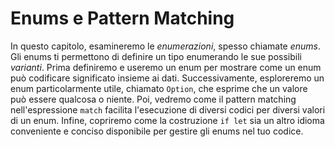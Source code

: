 # Enums e Pattern Matching

In questo capitolo, esamineremo le *enumerazioni*, spesso chiamate *enums*.
Gli enums ti permettono di definire un tipo enumerando le sue possibili *varianti*. Prima
definiremo e useremo un enum per mostrare come un enum può codificare significato insieme ai
dati. Successivamente, esploreremo un enum particolarmente utile, chiamato `Option`, che
esprime che un valore può essere qualcosa o niente. Poi, vedremo
come il pattern matching nell'espressione `match` facilita l'esecuzione di diversi
codici per diversi valori di un enum. Infine, copriremo come la costruzione `if let`
sia un altro idioma conveniente e conciso disponibile per gestire gli enums nel
tuo codice.
